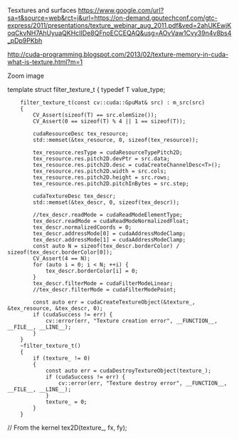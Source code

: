 Tesxtures and surfaces
https://www.google.com/url?sa=t&source=web&rct=j&url=https://on-demand.gputechconf.com/gtc-express/2011/presentations/texture_webinar_aug_2011.pdf&ved=2ahUKEwjKoqCkvNH7AhUyuaQKHcIIDe8QFnoECCEQAQ&usg=AOvVaw1Cvy39n4v8bs4_pDp9PKbh

http://cuda-programming.blogspot.com/2013/02/texture-memory-in-cuda-what-is-texture.html?m=1

Zoom image


template<class T>
	struct filter_texture_t
	{
		typedef T value_type;

		filter_texture_t(const cv::cuda::GpuMat& src) : m_src(src)
		{
			CV_Assert(sizeof(T) == src.elemSize());
			CV_Assert(0 == sizeof(T) % 4 || 1 == sizeof(T));

			cudaResourceDesc tex_resource;
			std::memset(&tex_resource, 0, sizeof(tex_resource));

			tex_resource.resType = cudaResourceTypePitch2D;
			tex_resource.res.pitch2D.devPtr = src.data;
			tex_resource.res.pitch2D.desc = cudaCreateChannelDesc<T>();
			tex_resource.res.pitch2D.width = src.cols;
			tex_resource.res.pitch2D.height = src.rows;
			tex_resource.res.pitch2D.pitchInBytes = src.step;

			cudaTextureDesc tex_descr;
			std::memset(&tex_descr, 0, sizeof(tex_descr));

			//tex_descr.readMode = cudaReadModeElementType;
			tex_descr.readMode = cudaReadModeNormalizedFloat;
			tex_descr.normalizedCoords = 0;
			tex_descr.addressMode[0] = cudaAddressModeClamp;
			tex_descr.addressMode[1] = cudaAddressModeClamp;
			const auto N = sizeof(tex_descr.borderColor) / sizeof(tex_descr.borderColor[0]);
			CV_Assert(4 == N);
			for (auto i = 0; i < N; ++i) {
				tex_descr.borderColor[i] = 0;
			}
			tex_descr.filterMode = cudaFilterModeLinear;
			//tex_descr.filterMode = cudaFilterModePoint;

			const auto err = cudaCreateTextureObject(&texture_, &tex_resource, &tex_descr, 0);
			if (cudaSuccess != err) {
				cv::error(err, "Texture creation error", __FUNCTION__, __FILE__, __LINE__);
			}
		}
		~filter_texture_t()
		{
			if (texture_ != 0)
			{
				const auto err = cudaDestroyTextureObject(texture_);
				if (cudaSuccess != err) {
					cv::error(err, "Texture destroy error", __FUNCTION__, __FILE__, __LINE__);
				}
				texture_ = 0;
			}
		}
// From the kernel
  tex2D<float4>(texture_, fx, fy);
